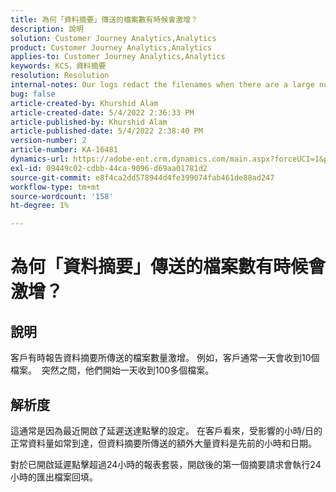 ```yaml
---
title: 為何「資料摘要」傳送的檔案數有時候會激增？
description: 說明
solution: Customer Journey Analytics,Analytics
product: Customer Journey Analytics,Analytics
applies-to: Customer Journey Analytics,Analytics
keywords: KCS，資料摘要
resolution: Resolution
internal-notes: Our logs redact the filenames when there are a large number of export files processed by data feeds, so you will see the file name in the logs "df_files" section as "REDACTED".
bug: false
article-created-by: Khurshid Alam
article-created-date: 5/4/2022 2:36:33 PM
article-published-by: Khurshid Alam
article-published-date: 5/4/2022 2:38:40 PM
version-number: 2
article-number: KA-16481
dynamics-url: https://adobe-ent.crm.dynamics.com/main.aspx?forceUCI=1&pagetype=entityrecord&etn=knowledgearticle&id=a20ec093-b7cb-ec11-a7b5-6045bd00dbbc
exl-id: 09449c02-cdbb-44ca-9096-d69aa01781d2
source-git-commit: e8f4ca2dd578944d4fe399074fab461de88ad247
workflow-type: tm+mt
source-wordcount: '158'
ht-degree: 1%

---
```


# 為何「資料摘要」傳送的檔案數有時候會激增？

## 說明


客戶有時報告資料摘要所傳送的檔案數量激增。 例如，客戶通常一天會收到10個檔案。  突然之間，他們開始一天收到100多個檔案。


## 解析度


這通常是因為最近開啟了延遲送達點擊的設定。 在客戶看來，受影響的小時/日的正常資料量如常到達，但資料摘要所傳送的額外大量資料是先前的小時和日期。

對於已開啟延遲點擊超過24小時的報表套裝，開啟後的第一個摘要請求會執行24小時的匯出檔案回填。
